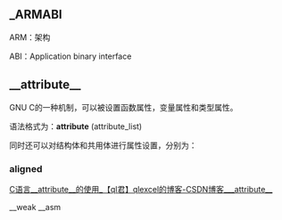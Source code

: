  ## \_ARMABI

ARM：架构

ABI：Application binary interface

## \_\_attribute__

GNU C的一种机制，可以被设置函数属性，变量属性和类型属性。

语法格式为：__attribute__ (attribute_list)

同时还可以对结构体和共用体进行属性设置，分别为：

### __aligned__

[C语言__attribute__的使用_【ql君】qlexcel的博客-CSDN博客___attribute__](https://blog.csdn.net/qlexcel/article/details/92656797)


\__weak
\__asm